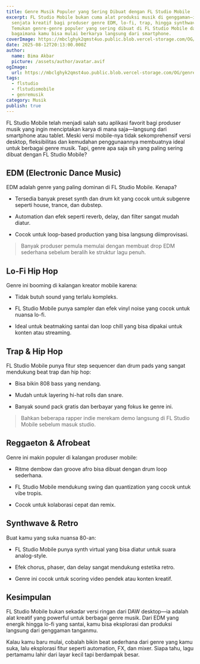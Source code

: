 ```yaml
---
title: Genre Musik Populer yang Sering Dibuat dengan FL Studio Mobile
excerpt: FL Studio Mobile bukan cuma alat produksi musik di genggaman—ia jadi
  senjata kreatif bagi produser genre EDM, lo-fi, trap, hingga synthwave.
  Temukan genre-genre populer yang sering dibuat di FL Studio Mobile dan
  bagaimana kamu bisa mulai berkarya langsung dari smartphone.
coverImage: https://mbclghyk2qmst4uo.public.blob.vercel-storage.com/OG/genre-musik-populer-yang-sering-dibuat-dengan-fl-studio-mobile.webp
date: 2025-08-12T20:13:00.000Z
author:
  name: Bima Akbar
  picture: /assets/author/avatar.avif
ogImage:
  url: https://mbclghyk2qmst4uo.public.blob.vercel-storage.com/OG/genre-musik-populer-yang-sering-dibuat-dengan-fl-studio-mobile.webp
tags:
  - flstudio
  - flstudiomobile
  - genremusik
category: Musik
publish: true
---
```

FL Studio Mobile telah menjadi salah satu aplikasi favorit bagi produser musik yang ingin menciptakan karya di mana saja—langsung dari smartphone atau tablet. Meski versi mobile-nya tidak sekomprehensif versi desktop, fleksibilitas dan kemudahan penggunaannya membuatnya ideal untuk berbagai genre musik. Tapi, genre apa saja sih yang paling sering dibuat dengan FL Studio Mobile?

## EDM (Electronic Dance Music)

EDM adalah genre yang paling dominan di FL Studio Mobile. Kenapa?

*   Tersedia banyak preset synth dan drum kit yang cocok untuk subgenre seperti house, trance, dan dubstep.
    
*   Automation dan efek seperti reverb, delay, dan filter sangat mudah diatur.
    
*   Cocok untuk loop-based production yang bisa langsung diimprovisasi.
    

> Banyak produser pemula memulai dengan membuat drop EDM sederhana sebelum beralih ke struktur lagu penuh.

## Lo-Fi Hip Hop

Genre ini booming di kalangan kreator mobile karena:

*   Tidak butuh sound yang terlalu kompleks.
    
*   FL Studio Mobile punya sampler dan efek vinyl noise yang cocok untuk nuansa lo-fi.
    
*   Ideal untuk beatmaking santai dan loop chill yang bisa dipakai untuk konten atau streaming.
    

## Trap & Hip Hop

FL Studio Mobile punya fitur step sequencer dan drum pads yang sangat mendukung beat trap dan hip hop:

*   Bisa bikin 808 bass yang nendang.
    
*   Mudah untuk layering hi-hat rolls dan snare.
    
*   Banyak sound pack gratis dan berbayar yang fokus ke genre ini.
    

> Bahkan beberapa rapper indie merekam demo langsung di FL Studio Mobile sebelum masuk studio.

## Reggaeton & Afrobeat

Genre ini makin populer di kalangan produser mobile:

*   Ritme dembow dan groove afro bisa dibuat dengan drum loop sederhana.
    
*   FL Studio Mobile mendukung swing dan quantization yang cocok untuk vibe tropis.
    
*   Cocok untuk kolaborasi cepat dan remix.
    

## Synthwave & Retro

Buat kamu yang suka nuansa 80-an:

*   FL Studio Mobile punya synth virtual yang bisa diatur untuk suara analog-style.
    
*   Efek chorus, phaser, dan delay sangat mendukung estetika retro.
    
*   Genre ini cocok untuk scoring video pendek atau konten kreatif.
    

## Kesimpulan

FL Studio Mobile bukan sekadar versi ringan dari DAW desktop—ia adalah alat kreatif yang powerful untuk berbagai genre musik. Dari EDM yang energik hingga lo-fi yang santai, kamu bisa eksplorasi dan produksi langsung dari genggaman tanganmu.

Kalau kamu baru mulai, cobalah bikin beat sederhana dari genre yang kamu suka, lalu eksplorasi fitur seperti automation, FX, dan mixer. Siapa tahu, lagu pertamamu lahir dari layar kecil tapi berdampak besar.
